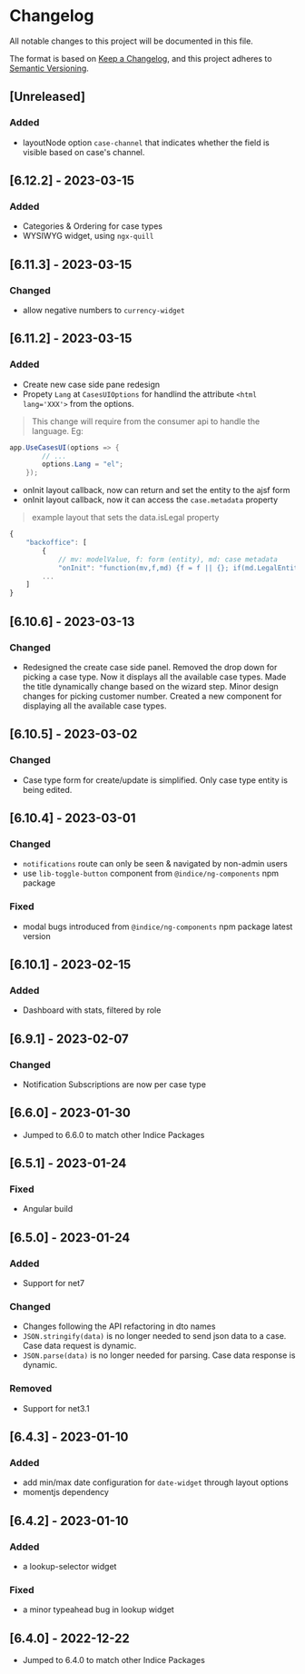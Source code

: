 # Changelog

All notable changes to this project will be documented in this file.

The format is based on [Keep a Changelog](https://keepachangelog.com/en/1.0.0/),
and this project adheres to [Semantic Versioning](https://semver.org/spec/v2.0.0.html).

## [Unreleased]
### Added
- layoutNode option `case-channel` that indicates whether the field is visible based on case's channel.

## [6.12.2] - 2023-03-15
### Added
- Categories & Ordering for case types
- WYSIWYG widget, using `ngx-quill`

## [6.11.3] - 2023-03-15
### Changed
- allow negative numbers to `currency-widget`

## [6.11.2] - 2023-03-15
### Added
- Create new case side pane redesign
- Propety `Lang` at `CasesUIOptions` for handlind the attribute `<html lang='XXX'>` from the options.
> This change will require from the consumer api to handle the language. Eg:

```cs
app.UseCasesUI(options => {
        // ...
        options.Lang = "el"; 
    });
```

- onInit layout callback, now can return and set the entity to the ajsf form
- onInit layout callback, now it can access the `case.metadata` property
> example layout that sets the data.isLegal property 
```js
{ 
	"backoffice": [
		{
			// mv: modelValue, f: form (entity), md: case metadata
			"onInit": "function(mv,f,md) {f = f || {}; if(md.LegalEntity === '1' || md.LegalEntity.toLowerCase() === 'true') {f.isLegal = true;} return f; }",
		...
	]
}
```
## [6.10.6] - 2023-03-13
### Changed
- Redesigned the create case side panel. Removed the drop down for picking a case type. Now it displays all the available case types. Made the title dynamically change based on the wizard step. Minor design changes for picking customer number. Created a new component for displaying all the available case types.

##  [6.10.5] - 2023-03-02
### Changed
- Case type form for create/update is simplified. Only case type entity is being edited.

## [6.10.4] - 2023-03-01
### Changed
- `notifications` route can only be seen & navigated by non-admin users
- use `lib-toggle-button` component from `@indice/ng-components` npm package
### Fixed
- modal bugs introduced from `@indice/ng-components` npm package latest version

## [6.10.1] - 2023-02-15
### Added
- Dashboard with stats, filtered by role

## [6.9.1] - 2023-02-07
### Changed
- Notification Subscriptions are now per case type

## [6.6.0] - 2023-01-30
- Jumped to 6.6.0 to match other Indice Packages

## [6.5.1] - 2023-01-24
### Fixed
- Angular build

## [6.5.0] - 2023-01-24
### Added
- Support for net7
### Changed
- Changes following the API refactoring in dto names
- `JSON.stringify(data)` is no longer needed to send json data to a case. Case data request is dynamic.
- `JSON.parse(data)` is no longer needed for parsing. Case data response is dynamic.
### Removed
- Support for net3.1

## [6.4.3] - 2023-01-10
### Added
- add min/max date configuration for `date-widget` through layout options
- momentjs dependency

## [6.4.2] - 2023-01-10
### Added
- a lookup-selector widget
### Fixed
- a minor typeahead bug in lookup widget

## [6.4.0] - 2022-12-22
- Jumped to 6.4.0 to match other Indice Packages
